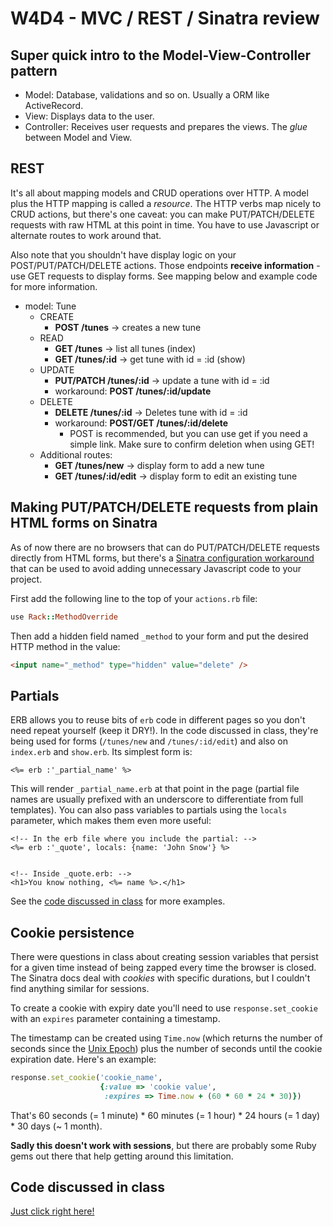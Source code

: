 # W4D4 - MVC / REST / Sinatra review

## Super quick intro to the Model-View-Controller pattern

* Model: Database, validations and so on. Usually a ORM like ActiveRecord.
* View: Displays data to the user.
* Controller: Receives user requests and prepares the views. The _glue_ between Model and View.

## REST

It's all about mapping models and CRUD operations over HTTP. A model plus the HTTP mapping is called a _resource_. The HTTP verbs map nicely to CRUD actions, but there's one caveat: you can make PUT/PATCH/DELETE requests with raw HTML at this point in time. You have to use Javascript or alternate routes to work around that.

Also note that you shouldn't have display logic on your POST/PUT/PATCH/DELETE actions. Those endpoints **receive information** - use GET requests to display forms. See mapping below and example code for more information.

* model: Tune
    - CREATE
        + **POST /tunes** -> creates a new tune
    - READ
        + **GET /tunes** -> list all tunes (index)
        + **GET /tunes/:id** -> get tune with id = :id (show)
    - UPDATE
        + **PUT/PATCH /tunes/:id** -> update a tune with id = :id
        + workaround: **POST /tunes/:id/update**
    - DELETE
        + **DELETE /tunes/:id** -> Deletes tune with id = :id
        + workaround: **POST/GET /tunes/:id/delete**
            * POST is recommended, but you can use get if you need a simple link. Make sure to confirm deletion when using GET!
    - Additional routes:
        + **GET /tunes/new** -> display form to add a new tune
        + **GET /tunes/:id/edit** -> display form to edit an existing tune

## Making PUT/PATCH/DELETE requests from plain HTML forms on Sinatra

As of now there are no browsers that can do PUT/PATCH/DELETE requests directly from HTML forms, but there's a [Sinatra configuration workaround](http://www.sinatrarb.com/configuration.html#methodoverride---enabledisable-the-post-method-hack) that can be used to avoid adding unnecessary Javascript code to your project.

First add the following line to the top of your `actions.rb` file:

```ruby
use Rack::MethodOverride
```

Then add a hidden field named `_method` to your form and put the desired HTTP method in the value:

```html
<input name="_method" type="hidden" value="delete" />
```

## Partials

ERB allows you to reuse bits of `erb` code in different pages so you don't need repeat yourself (keep it DRY!). In the code discussed in class, they're being used for forms (`/tunes/new` and `/tunes/:id/edit`) and also on `index.erb` and `show.erb`. Its simplest form is:

```erb
<%= erb :'_partial_name' %>
```

This will render `_partial_name.erb` at that point in the page (partial file names are usually prefixed with an underscore to differentiate from full templates). You can also pass variables to partials using the `locals` parameter, which makes them even more useful:

```erb
<!-- In the erb file where you include the partial: -->
<%= erb :'_quote', locals: {name: 'John Snow'} %>


<!-- Inside _quote.erb: -->
<h1>You know nothing, <%= name %>.</h1>
```

See the [code discussed in class](https://www.dropbox.com/s/cilbnrs4fed9vpx/w4d4-rest-sinatra.tgz?dl=1) for more examples.

## Cookie persistence

There were questions in class about creating session variables that persist for a given time instead of being zapped every time the browser is closed. The Sinatra docs deal with _cookies_ with specific durations, but I couldn't find anything similar for sessions.

To create a cookie with expiry date you'll need to use `response.set_cookie` with an `expires` parameter containing a timestamp.

The timestamp can be created using `Time.now` (which returns the number of seconds since the [Unix Epoch](https://en.wikipedia.org/wiki/Unix_time)) plus the number of seconds until the cookie expiration date. Here's an example:
```ruby
response.set_cookie('cookie_name',
                    {:value => 'cookie value',
                     :expires => Time.now + (60 * 60 * 24 * 30)})
```

That's 60 seconds (= 1 minute) * 60 minutes (= 1 hour) * 24 hours (= 1 day) * 30 days (~ 1 month).

**Sadly this doesn't work with sessions**, but there are probably some Ruby gems out there that help getting around this limitation.

## Code discussed in class

[Just click right here!](https://www.dropbox.com/s/cilbnrs4fed9vpx/w4d4-rest-sinatra.tgz?dl=1)
